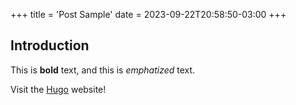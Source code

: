 +++
title = 'Post Sample'
date = 2023-09-22T20:58:50-03:00
+++

## Introduction

This is **bold** text, and this is *emphatized* text.

Visit the [Hugo](https://gohugo.io) website!